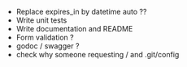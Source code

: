 - Replace expires_in by datetime auto ??
- Write unit tests
- Write documentation and README
- Form validation ?
- godoc / swagger ?
- check why someone requesting / and .git/config